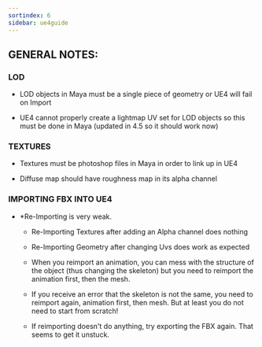 ```yaml
---
sortindex: 6
sidebar: ue4guide
---
```


## GENERAL NOTES:

### LOD

- LOD objects in Maya must be a single piece of geometry or UE4 will fail on Import

- UE4 cannot properly create a lightmap UV set for LOD objects so this must be done in Maya (updated in 4.5 so it should work now)

### TEXTURES

- Textures must be photoshop files in Maya in order to link up in UE4

- Diffuse map should have roughness map in its alpha channel

### IMPORTING FBX INTO UE4

- \*Re-Importing is very weak.

  - Re-Importing Textures after adding an Alpha channel does nothing

  - Re-Importing Geometry after changing Uvs does work as expected

  - When you reimport an animation, you can mess with the structure of the object (thus changing the skeleton) but you need to reimport the animation first, then the mesh.

  - If you receive an error that the skeleton is not the same, you need to reimport again, animation first, then mesh. But at least you do not need to start from scratch!

  - If reimporting doesn't do anything, try exporting the FBX again. That seems to get it unstuck.
